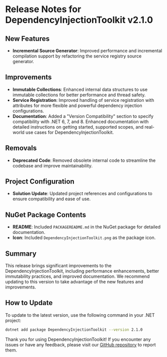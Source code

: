 # Release Notes for DependencyInjectionToolkit v2.1.0

## New Features
- **Incremental Source Generator**: Improved performance and incremental compilation support by refactoring the service registry source generator.

## Improvements
- **Immutable Collections**: Enhanced internal data structures to use immutable collections for better performance and thread safety.
- **Service Registration**: Improved handling of service registration with attributes for more flexible and powerful dependency injection configurations.
- **Documentation**: Added a "Version Compatibility" section to specify compatibility with .NET 6, 7, and 8. Enhanced documentation with detailed instructions on getting started, supported scopes, and real-world use cases for DependencyInjectionToolkit.

## Removals
- **Deprecated Code**: Removed obsolete internal code to streamline the codebase and improve maintainability.

## Project Configuration
- **Solution Update**: Updated project references and configurations to ensure compatibility and ease of use.

## NuGet Package Contents
- **README**: Included `PACKAGEREADME.md` in the NuGet package for detailed documentation.
- **Icon**: Included `DependencyInjectionToolkit.png` as the package icon.

## Summary
This release brings significant improvements to the DependencyInjectionToolkit, including performance enhancements, better immutability practices, and improved documentation. We recommend updating to this version to take advantage of the new features and improvements.

## How to Update
To update to the latest version, use the following command in your .NET project:

```bash
dotnet add package DependencyInjectionToolkit --version 2.1.0
```

Thank you for using DependencyInjectionToolkit! If you encounter any issues or have any feedback, please visit our [GitHub repository](https://github.com/bugzyGeek/DependencyInjection.Toolkit) to report them.
